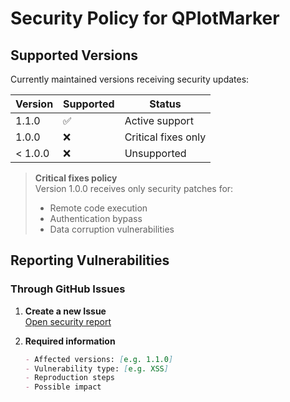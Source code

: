 # Security Policy for QPlotMarker

## Supported Versions

Currently maintained versions receiving security updates:

| Version  | Supported          | Status               |
|----------|--------------------|----------------------|
| 1.1.0    | :white_check_mark: | Active support       |
| 1.0.0    | :x:                | Critical fixes only  |
| < 1.0.0  | :x:                | Unsupported          |

> **Critical fixes policy**  
> Version 1.0.0 receives only security patches for:  
> - Remote code execution  
> - Authentication bypass  
> - Data corruption vulnerabilities

## Reporting Vulnerabilities

### Through GitHub Issues
1. **Create a new Issue**  
   [Open security report](https://github.com/your-org/QPlotMarker/issues/new?labels=security&template=security.md)
   
2. **Required information**  
   ```markdown
   - Affected versions: [e.g. 1.1.0]
   - Vulnerability type: [e.g. XSS]
   - Reproduction steps
   - Possible impact
